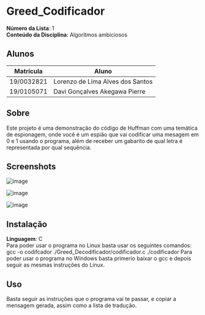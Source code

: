 # Greed_Codificador

**Número da Lista**: 1<br>
**Conteúdo da Disciplina**: Algoritmos ambiciosos<br>

## Alunos
|Matrícula | Aluno |
| -- | -- |
| 19/0032821  |  Lorenzo de Lima Alves dos Santos |
| 19/0105071 | Davi Gonçalves Akegawa Pierre |

## Sobre 
Este projeto é uma demonstração do código de Huffman com uma temática de espionagem, onde você é um espião que vai codificar uma mesagem
em 0 e 1 usando o programa, além de receber um gabarito de qual letra é representada por qual sequência.

## Screenshots
![image](https://github.com/projeto-de-algoritmos/Greed_Codificador/assets/73446334/23b0f5a2-2bc0-4541-aed7-a1d68b116854)

![image](https://github.com/projeto-de-algoritmos/Greed_Codificador/assets/73446334/bd481b43-8066-4b29-a9f2-a9f48692b086)

![image](https://github.com/projeto-de-algoritmos/Greed_Codificador/assets/73446334/ecf7cea4-8209-4b4c-bc58-a26e353e9a7b)

## Instalação 
**Linguagem**: C<br>
Para poder usar o programa no Linux basta usar os seguintes comandos: 
gcc -o codifcador ./Greed_Decodificador/codificador.c
./codificador
Para poder usar o programa no Windows basta primerio baixar o gcc e depois seguir as mesmas instruções do Linux.

## Uso 
Basta seguir as instruções que o programa vai te passar, e copiar a mensagem gerada, assim como a lista de tradução.

